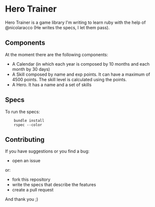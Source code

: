 # Hero Trainer

Hero Trainer is a game library I'm writing to learn ruby with the help of @nicolaracco (He writes the specs, I let them pass).

## Components

At the moment there are the following components:

- A Calendar (in which each year is composed by 10 months and each month by 30 days)
- A Skill composed by name and exp points. It can have a maximum of 4500 points. The skill level is calculated using the points.
- A Hero. It has a name and a set of skills

## Specs

To run the specs:

```
    bundle install
    rspec --color
```

## Contributing

If you have suggestions or you find a bug:

- open an issue

or:

- fork this repository
- write the specs that describe the features
- create a pull request

And thank you ;)